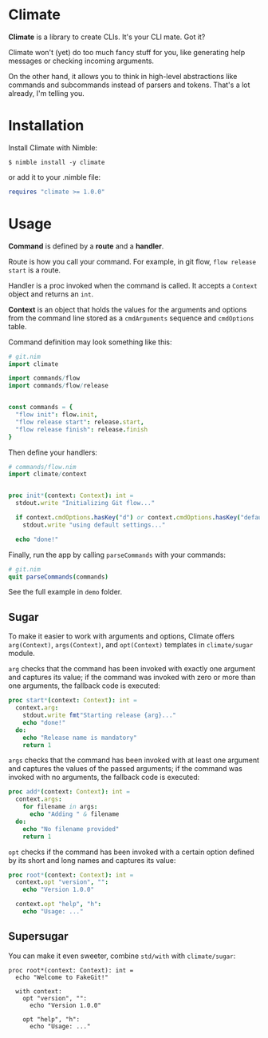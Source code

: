 # Climate

**Climate** is a library to create CLIs. It's your CLI mate. Got it?

Climate won't (yet) do too much fancy stuff for you, like generating help messages or checking incoming arguments.

On the other hand, it allows you to think in high-level abstractions like commands and subcommands instead of parsers and tokens. That's a lot already, I'm telling you.


# Installation

Install Climate with Nimble:

```
$ nimble install -y climate
```

or add it to your .nimble file:

```nim
requires "climate >= 1.0.0"
```


# Usage

**Command** is defined by a **route** and a **handler**.

Route is how you call your command. For example, in git flow, ``flow release start`` is a route.

Handler is a proc invoked when the command is called. It accepts a ``Context`` object and returns an ``int``.

**Context** is an object that holds the values for the arguments and options from the command line stored as a ``cmdArguments`` sequence and ``cmdOptions`` table.

Command definition may look something like this:

```nim
# git.nim
import climate

import commands/flow
import commands/flow/release


const commands = {
  "flow init": flow.init,
  "flow release start": release.start,
  "flow release finish": release.finish
}
```

Then define your handlers:

```nim
# commands/flow.nim
import climate/context


proc init*(context: Context): int =
  stdout.write "Initializing Git flow..."

  if context.cmdOptions.hasKey("d") or context.cmdOptions.hasKey("default"):
    stdout.write "using default settings..."

  echo "done!"
```

Finally, run the app by calling ``parseCommands`` with your commands:

```nim
# git.nim
quit parseCommands(commands)
```

See the full example in ``demo`` folder.


## Sugar

To make it easier to work with arguments and options, Climate offers `arg(Context)`, `args(Context)`, and `opt(Context)` templates in `climate/sugar` module.

`arg` checks that the command has been invoked with exactly one argument and captures its value; if the command was invoked with zero or more than one arguments, the fallback code is executed:

```nim
proc start*(context: Context): int =
  context.arg:
    stdout.write fmt"Starting release {arg}..."
    echo "done!"
  do:
    echo "Release name is mandatory"
    return 1
```

`args` checks that the command has been invoked with at least one argument and captures the values of the passed arguments; if the command was invoked with no arguments, the fallback code is executed:

```nim
proc add*(context: Context): int =
  context.args:
    for filename in args:
      echo "Adding " & filename
  do:
    echo "No filename provided"
    return 1
```

`opt` checks if the command has been invoked with a certain option defined by its short and long names and captures its value:

```nim
proc root*(context: Context): int =
  context.opt "version", "":
    echo "Version 1.0.0"

  context.opt "help", "h":
    echo "Usage: ..."
```


## Supersugar

You can make it even sweeter, combine `std/with` with `climate/sugar`:

```
proc root*(context: Context): int =
  echo "Welcome to FakeGit!"

  with context:
    opt "version", "":
      echo "Version 1.0.0"

    opt "help", "h":
      echo "Usage: ..."
```
